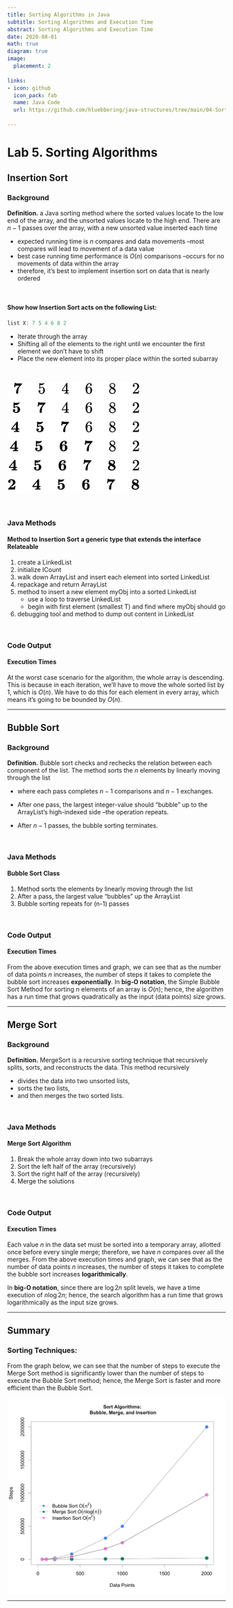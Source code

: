 ```yaml
---
title: Sorting Algorithms in Java
subtitle: Sorting Algorithms and Execution Time
abstract: Sorting Algorithms and Execution Time
date: 2020-08-01
math: true
diagram: true
image:
  placement: 2

links:
- icon: github
  icon_pack: fab
  name: Java Code
  url: https://github.com/hluebbering/java-structures/tree/main/04-Sorting/src

---
```


Lab 5. Sorting Algorithms
================



## Insertion Sort

### Background

**Definition.** a Java sorting method where the sorted values locate to
the low end of the array, and the unsorted values locate to the high
end. There are $n-1$ passes over the array, with a new unsorted value inserted each time

- expected running time is $n$ compares and data movements –most compares will lead to movement of a data value
- best case running time performance is $O(n)$ comparisons –occurs for no movements of data within the array
- therefore, it’s best to implement insertion sort on data that is
nearly ordered

 

#### Show how Insertion Sort acts on the following List:

``` java
list X: 7 5 4 6 8 2
```

  - Iterate through the array
  - Shifting all of the elements to the right until we encounter the
    first element we don’t have to shift
  - Place the new element into its proper place within the sorted
    subarray

 

![](images/equation.svg)

 

### Java Methods

#### Method to Insertion Sort a generic type that extends the interface Relateable

1.  create a LinkedList
2.  initialize ICount
3.  walk down ArrayList and insert each element into sorted LinkedList
4.  repackage and return ArrayList
5.  method to insert a new element myObj into a sorted LinkedList
      - use a loop to traverse LinkedList
      - begin with first element (smallest T) and find where myObj
        should go
6.  debugging tool and method to dump out content in LinkedList

 

### Code Output

#### Execution Times

At the worst case scenario for the algorithm, the whole array is descending. This is because in each iteration, we’ll have to move the whole sorted list by 1, which is $O(n)$. We have to do this for each element in every array, which means it’s going to be bounded by $O(n)$.

-----

## Bubble Sort

### Background

**Definition.** Bubble sort checks and rechecks the relation between each component of the list. The method sorts the $n$ elements by linearly moving through the list

- where each pass completes $n-1$ comparisons and $n-1$ exchanges.

- After one pass, the largest integer-value should “bubble” up to the ArrayList’s high-indexed side –the operation repeats.

- After $n-1$ passes, the bubble sorting terminates.

 

### Java Methods

#### Bubble Sort Class

1.  Method sorts the elements by linearly moving through the list
2.  After a pass, the largest value “bubbles” up the ArrayList
3.  Bubble sorting repeats for (n-1) passes

 

### Code Output

#### Execution Times

From the above execution times and graph, we can see that as the number
of data points $n$ increases, the number of steps it takes to complete the bubble sort increases **exponentially**. In **big-O notation**, the Simple Bubble Sort Method for sorting $n$ elements of an array is $O(n)$; hence, the algorithm has a run time that grows quadratically as the input (data points) size grows.

-----


## Merge Sort

### Background

**Definition.** MergeSort is a recursive sorting technique that
recursively splits, sorts, and reconstructs the data. This method
recursively

  - divides the data into two unsorted lists,
  - sorts the two lists,
  - and then merges the two sorted lists.

 

### Java Methods

#### Merge Sort Algorithm

1.  Break the whole array down into two subarrays
2.  Sort the left half of the array (recursively)
3.  Sort the right half of the array (recursively)
4.  Merge the solutions

 

### Code Output

#### Execution Times

Each value $n$ in the data set must be sorted into a temporary array, allotted once before every single merge; therefore, we have $n$ compares over all the merges. From the above execution times and graph, we can see that as the number of data points $n$ increases, the number of steps it takes to complete the bubble sort increases **logarithmically**.

In **big-O notation**, since there are $\log{2n}$ split levels, we have a time execution of $n\log{2n}$; hence, the search algorithm has a run time that grows logarithmically as the input size grows.

-----

## Summary

### Sorting Techniques:

From the graph below, we can see that the number of steps to execute the
Merge Sort method is significantly lower than the number of steps to
execute the Bubble Sort method; hence, the Merge Sort is faster and more
efficient than the Bubble Sort.

<img src="images/plot.jpg" width="600" style="display: block; margin: auto;" />

-----
